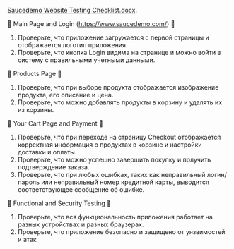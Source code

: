 
[Saucedemo Website Testing Checklist.docx](https://github.com/likesvetlanalikes/Saucedemo/files/11819123/Saucedemo.Website.Testing.Checklist.docx). 

👀 Main Page and Login (https://www.saucedemo.com/) 👀

 1. Проверьте, что приложение загружается с первой страницы и отображается логотип приложения.
 2. Проверьте, что кнопка Login видима на странице и можно войти в систему с правильными учетными данными.

👀 Products Page 👀
1. Проверьте, что при выборе продукта отображается изображение продукта, его описание и цена.
2. Проверьте, что можно добавлять продукты в корзину и удалять их из корзины.

👀 Your Cart Page and Payment 👀
1. Проверьте, что при переходе на страницу Checkout отображается корректная информация о продуктах в корзине и настройки доставки и оплаты.
2. Проверьте, что можно успешно завершить покупку и получить подтверждение заказа.
3. Проверьте, что при любых ошибках, таких как неправильный логин/пароль или неправильный номер кредитной карты, выводится соответствующее сообщение об ошибке.

 👀 Functional and Security Testing 👀
1. Проверьте, что вся функциональность приложения работает на разных устройствах и разных браузерах.
2. Проверьте, что приложение безопасно и защищено от уязвимостей и атак
